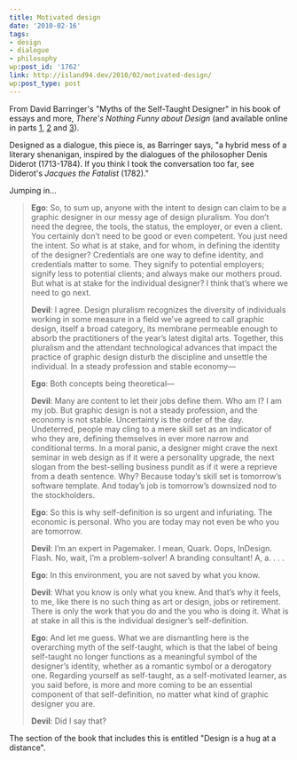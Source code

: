 ```yaml
---
title: Motivated design
date: '2010-02-16'
tags:
- design
- dialogue
- philosophy
wp:post_id: '1762'
link: http://island94.dev/2010/02/motivated-design/
wp:post_type: post
---
```


From David Barringer's "Myths of the Self-Taught Designer" in his book of essays and more, <em>There's Nothing Funny about Design </em>(and available online in parts <a href="http://www.aiga.org/content.cfm/myths-of-the-self-taught-designer-the-first-conversation-between">1</a>, <a href="http://www.aiga.org/content.cfm/myths-of-the-self-taught-designer-the-second-conversation-betwee">2</a> and <a href="http://www.aiga.org/content.cfm/myths-of-the-self-taught-designer-the-third-conversation-between">3</a>).

Designed as a dialogue, this piece is, as Barringer says, "a hybrid mess of a literary shenanigan, inspired by the dialogues of the philosopher Denis Diderot (1713-1784). If you think I took the conversation too far, see Diderot's <em>Jacques the Fatalist</em> (1782)."

Jumping in...
<blockquote><strong>Ego</strong>: So, to sum up, anyone with the intent to design can claim to be a graphic designer in our messy age of design pluralism. You don’t need the degree, the tools, the status, the employer, or even a client. You certainly don’t need to be good or even competent. You just need the intent. So what is at stake, and for whom, in defining the identity of the designer? Credentials are one way to define identity, and credentials matter to some. They signify to potential employers; signify less to potential clients; and always make our mothers proud. But what is at stake for the individual designer? I think that’s where we need to go next.

<strong>Devil</strong>: I agree. Design pluralism recognizes the diversity of individuals working in some measure in a field we’ve agreed to call graphic design, itself a broad category, its membrane permeable enough to absorb the practitioners of the year’s latest digital arts. Together, this pluralism and the attendant technological advances that impact the practice of graphic design disturb the discipline and unsettle the individual. In a steady profession and stable economy—

<strong>Ego</strong>: Both concepts being theoretical— <strong></strong>

<strong> </strong><strong>Devil</strong>: Many are content to let their jobs define them. Who am I? I am my job. But graphic design is not a steady profession, and the economy is not stable. Uncertainty is the order of the day. Undeterred, people may cling to a mere skill set as an indicator of who they are, defining themselves in ever more narrow and conditional terms. In a moral panic, a designer might crave the next seminar in web design as if it were a personality upgrade, the next slogan from the best-selling business pundit as if it were a reprieve from a death sentence. Why? Because today’s skill set is tomorrow’s software template. And today’s job is tomorrow’s downsized nod to the stockholders. <strong></strong>

<strong> </strong><strong>Ego</strong>: So this is why self-definition is so urgent and infuriating. The economic is personal. Who you are today may not even be who you are tomorrow. <strong></strong>

<strong> </strong><strong>Devil</strong>: I’m an expert in Pagemaker. I mean, Quark. Oops, InDesign. Flash. No, wait, I’m a problem-solver! A branding consultant! A, a. . . . <strong></strong>

<strong> </strong><strong>Ego</strong>: In this environment, you are not saved by what you know. <strong></strong>

<strong> </strong><strong>Devil</strong>: What you know is only what you knew. And that’s why it feels, to me, like there is no such thing as art or design, jobs or retirement. There is only the work that you do and the you who is doing it. What is at stake in all this is the individual designer’s self-definition. <strong></strong>

<strong> </strong><strong>Ego</strong>: And let me guess. What we are dismantling here is the overarching myth of the self-taught, which is that the label of being self-taught no longer functions as a meaningful symbol of the designer’s identity, whether as a romantic symbol or a derogatory one. Regarding yourself as self-taught, as a self-motivated learner, as you said before, is more and more coming to be an essential component of that self-definition, no matter what kind of graphic designer you are. <strong></strong>

<strong> </strong><strong>Devil</strong>: Did I say that?</blockquote>
The section of the book that includes this is entitled "Design is a hug at a distance".

